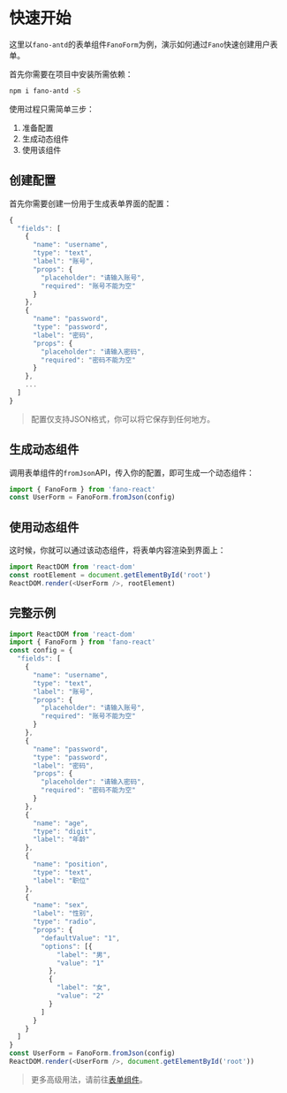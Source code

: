 # 快速开始

这里以`fano-antd`的表单组件`FanoForm`为例，演示如何通过`Fano`快速创建用户表单。

首先你需要在项目中安装所需依赖：

```sh
npm i fano-antd -S
```

使用过程只需简单三步：

1. 准备配置
2. 生成动态组件
3. 使用该组件

## 创建配置

首先你需要创建一份用于生成表单界面的配置：

```js
{
  "fields": [
    {
      "name": "username",
      "type": "text",
      "label": "账号",
      "props": {
        "placeholder": "请输入账号",
        "required": "账号不能为空"
      }
    },
    {
      "name": "password",
      "type": "password",
      "label": "密码",
      "props": {
        "placeholder": "请输入密码",
        "required": "密码不能为空"
      }
    },
    ...
  ]
}
```

>配置仅支持JSON格式，你可以将它保存到任何地方。

## 生成动态组件

调用表单组件的`fromJson`API，传入你的配置，即可生成一个动态组件：

```js
import { FanoForm } from 'fano-react'
const UserForm = FanoForm.fromJson(config)
```

## 使用动态组件

这时候，你就可以通过该动态组件，将表单内容渲染到界面上：

```js
import ReactDOM from 'react-dom'
const rootElement = document.getElementById('root')
ReactDOM.render(<UserForm />, rootElement)
```

## 完整示例

```js
import ReactDOM from 'react-dom'
import { FanoForm } from 'fano-react'
const config = {
  "fields": [
    {
      "name": "username",
      "type": "text",
      "label": "账号",
      "props": {
        "placeholder": "请输入账号",
        "required": "账号不能为空"
      }
    },
    {
      "name": "password",
      "type": "password",
      "label": "密码",
      "props": {
        "placeholder": "请输入密码",
        "required": "密码不能为空"
      }
    },
    {
      "name": "age",
      "type": "digit",
      "label": "年龄"
    },
    {
      "name": "position",
      "type": "text",
      "label": "职位"
    },
    {
      "name": "sex",
      "label": "性别",
      "type": "radio",
      "props": {
        "defaultValue": "1",
        "options": [{
            "label": "男",
            "value": "1"
          },
          {
            "label": "女",
            "value": "2"
          }
        ]
      }
    }
  ]
}
const UserForm = FanoForm.fromJson(config)
ReactDOM.render(<UserForm />, document.getElementById('root'))
```

>更多高级用法，请前往[表单组件](form/README.md)。